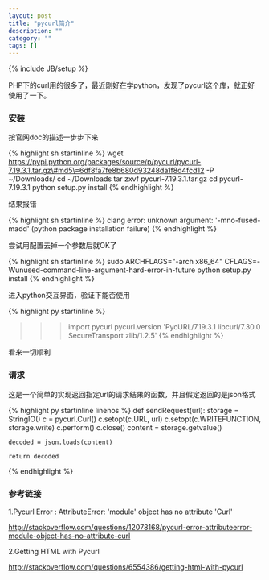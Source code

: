 ```yaml
---
layout: post
title: "pycurl简介"
description: ""
category: ""
tags: []
---
```

{% include JB/setup %}

PHP下的curl用的很多了，最近刚好在学python，发现了pycurl这个库，就正好使用了一下。

### 安装

按官网doc的描述一步步下来

{% highlight sh startinline %}
wget https://pypi.python.org/packages/source/p/pycurl/pycurl-7.19.3.1.tar.gz\#md5\=6df8fa7fe8b680d93248da1f8d4fcd12 -P ~/Downloads/
cd ~/Downloads
tar zxvf pycurl-7.19.3.1.tar.gz
cd pycurl-7.19.3.1
python setup.py install
{% endhighlight %} 

结果报错

{% highlight sh startinline %}
clang error: unknown argument: '-mno-fused-madd' (python package installation failure)
{% endhighlight %} 

尝试用配置去掉一个参数后就OK了

{% highlight sh startinline %}
sudo ARCHFLAGS="-arch x86_64" CFLAGS=-Wunused-command-line-argument-hard-error-in-future python setup.py install
{% endhighlight %} 

进入python交互界面，验证下能否使用

{% highlight py startinline %}
>>> import pycurl
>>> pycurl.version
'PycURL/7.19.3.1 libcurl/7.30.0 SecureTransport zlib/1.2.5'
{% endhighlight %}

看来一切顺利

### 请求

这是一个简单的实现返回指定url的请求结果的函数，并且假定返回的是json格式

{% highlight py startinline linenos  %}
def sendRequest(url):
    storage = StringIO()
    c = pycurl.Curl()
    c.setopt(c.URL, url)
    c.setopt(c.WRITEFUNCTION, storage.write)
    c.perform()
    c.close()
    content = storage.getvalue()

    decoded = json.loads(content)

    return decoded

{% endhighlight %} 

### 参考链接

1.Pycurl Error : AttributeError: 'module' object has no attribute 'Curl'

http://stackoverflow.com/questions/12078168/pycurl-error-attributeerror-module-object-has-no-attribute-curl

2.Getting HTML with Pycurl

http://stackoverflow.com/questions/6554386/getting-html-with-pycurl